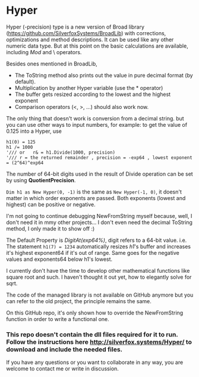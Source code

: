 # Hyper
Hyper (-precision) type is a new version of Broad library (https://github.com/SilverfoxSystems/BroadLib) with corrections, optimizations and method descriptions.
It can be used like any other numeric data type.  But at this point on the basic calculations are available, including _Mod_ and \ operators.

Besides ones mentioned in BroadLib,
- The ToString method also prints out the value in pure decimal format (by default).
- Multiplication by another Hyper variable (use the * operator)
- The buffer gets resized according to the lowest and the highest exponent
- Comparison operators (<, >, ...) should also work now.

The only thing that doesn't work is conversion from a decimal string.
but you can use other ways to input numbers, for example:
to get the value of 0.125 into a Hyper, use

```
h1(0) = 125
h1 /= 1000  
'/// or   r& = h1.Divide(1000, precision)
'/// r = the returned remainder , precision = -exp64 , lowest exponent = (2^64)^exp64
```

The number of 64-bit digits used in the result of Divide operation can be set by using **QuotientPrecision**.

 `Dim h1 as New Hyper(0, -1)` is the same as `New Hyper(-1, 0)`, it doesn't matter in which order exponents are passed. Both exponents (lowest and highest) can be positive or negative.

I'm not going to continue debugging NewFromString myself because, well, I don't need it in mmy other projects... I don't even need the decimal ToString method, I only made it to show off :)


The Default Property is _DigitAt(exp64%)_, digit refers to a 64-bit value.
i.e. The statement `h1(7) = 1234` automatically resizes _h1_'s buffer and increases it's highest exponent64 if it's out of range.  Same goes for the negative values and exponents64 below h1's lowest.



I currently don't have the time to develop other mathematical functions like square root and such. I haven't thought it out yet, how to elegantly solve for sqrt.

The code of the managed library is not available on GitHub anymore but you can refer to the old project, the principle remains the same.

On this GitHub repo, it's only shown how to override the NewFromString function in order to write a functional one.
### This repo doesn't contain the dll files required for it to run. Follow the instructions here http://silverfox.systems/Hyper/ to download and include the needed files.

If you have any questions or you want to collaborate in any way, you are welcome to contact me or write in discussion.
